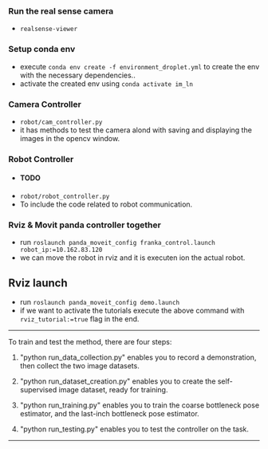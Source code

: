 ### Run the real sense camera

- `realsense-viewer`

### Setup conda env
- execute `conda env create -f environment_droplet.yml` to create the env with the necessary dependencies..
- activate the created env using `conda activate im_ln`

### Camera Controller
- `robot/cam_controller.py` 
- it has methods to test the camera alond with saving and displaying the images in the opencv window.

### Robot Controller
- #### TODO
- `robot/robot_controller.py`
- To include the code related to robot communication.

### Rviz & Movit panda controller together
- run `roslaunch panda_moveit_config franka_control.launch  robot_ip:=10.162.83.120 `
- we can move the robot in rviz and it is executen ion the actual robot.

## Rviz launch
- run `roslaunch panda_moveit_config demo.launch `
- if we want to activate the tutorials execute the above command with `rviz_tutorial:=true` flag in the end.


****

To train and test the method, there are four steps:

1. "python run_data_collection.py" enables you to record a demonstration, then collect the two image datasets.

2. "python run_dataset_creation.py" enables you to create the self-supervised image dataset, ready for training.

3. "python run_training.py" enables you to train the coarse bottleneck pose estimator, and the last-inch bottleneck pose estimator.

4. "python run_testing.py" enables you to test the controller on the task.

****
